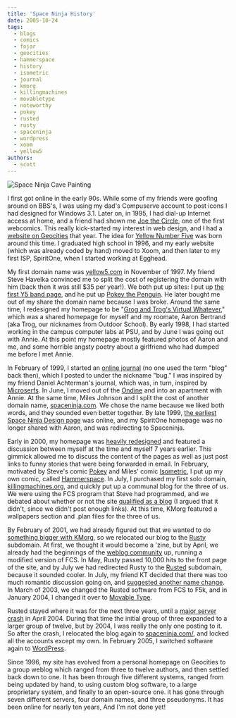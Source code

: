 ```yaml
---
title: 'Space Ninja History'
date: 2005-10-24
tags:
  - blogs
  - comics
  - fojar
  - geocities
  - hammerspace
  - history
  - isometric
  - journal
  - kmorg
  - killingmachines
  - movabletype
  - noteworthy
  - pokey
  - rusted
  - rusty
  - spaceninja
  - wordpress
  - xoom
  - yellow5
authors:
  - scott
---
```


![Space Ninja Cave Painting](/images/cavepainting.jpg)

I first got online in the early 90s. While some of my friends were goofing around on BBS's, I was using my dad's Compuserve account to post icons I had designed for Windows 3.1. Later on, in 1995, I had dial-up Internet access at home, and a friend had shown me [Joe the Circle](http://joe-the-circle.com/), one of the first webcomics. This really kick-started my interest in web design, and I had a [website on Geocities](http://spaceninja.local/site-archives/personal/v1/) that year. The idea for [Yellow Number Five](http://spaceninja.local/site-archives/yellow5/v2/) was born around this time. I graduated high school in 1996, and my early website (which was already coded by hand) moved to Xoom, and then later to my first ISP, SpiritOne, when I started working at Egghead.

My first domain name was [yellow5.com](http://yellow5.com/) in November of 1997. My friend Steve Havelka convinced me to split the cost of registering the domain with him (back then it was still $35 per year!). We both put up sites: I put up [the first Y5 band page](http://spaceninja.local/site-archives/yellow5/v2/), and he put up [Pokey the Penguin](http://yellow5.com/pokey/). He later bought me out of my share the domain name because I was broke. Around the same time, I redesigned my homepage to be "[Grog and Trog's Virtual Whatever](http://spaceninja.local/site-archives/personal/v2/)," which was a shared homepage for myself and my roomate, Aaron Bertrand (aka Trog, our nicknames from Outdoor School). By early 1998, I had started working in the campus computer labs at PSU, and by June I was going out with Annie. At this point my homepage mostly featured photos of Aaron and me, and some horrible angsty poetry about a girlfriend who had dumped me before I met Annie.

In February of 1999, I started an [online journal](http://spaceninja.local/site-archives/blog/v1/) (no one used the term "blog" back then), which I posted to under the nickname "bug." I was inspired by my friend Daniel Achterman's journal, which was, in turn, inspired by [Microserfs](http://www.amazon.com/exec/obidos/tg/detail/-/0060987049/qid=1130173540/sr=8-1/ref=pd_bbs_1/104-8873113-6003117?v=glance&s=books&n=507846). In June, I moved out of the [Ondine](http://spaceninja.local/ondine-hall-makes-the-news/) and into an apartment with Annie. At the same time, Miles Johnson and I split the cost of another domain name, [spaceninja.com](http://spaceninja.local/site-archives/spaceninja/v1/). We chose the name because we liked both words, and they sounded even better together. By late 1999, [the earliest Space Ninja Design page](http://spaceninja.local/site-archives/spaceninja/v2/) was online, and my SpiritOne homepage was no longer shared with Aaron, and was redirecting to Spaceninja.

Early in 2000, my homepage was [heavily redesigned](http://spaceninja.local/site-archives/personal/v3/) and featured a discussion between myself at the time and myself 7 years earlier. This gimmick allowed me to discuss the content of the pages as well as just post links to funny stories that were being forwarded in email. In February, motivated by Steve's comic [Pokey](http://yellow5.com/pokey/) and Miles' comic [Isometric](http://isometric.sixsided.org/), I put up my own comic, called [Hammerspace](http://hammer.spaceninja.com/). In July, I purchased my first solo domain, [killingmachines.org](http://spaceninja.local/site-archives/blog/v2/), and quickly put up a communal blog for the three of us. We were using the FCS program that Steve had programmed, and we debated about whether or not the site [qualified as a blog](http://spaceninja.local/2000/07/is-this-a-weblog/) (I argued that it didn't, since we didn't post enough links). At this time, KMorg featured a wallpapers section and .plan files for the three of us.

By February of 2001, we had already figured out that we wanted to do [something bigger with KMorg](http://spaceninja.local/site-archives/kmorg/v1/), so we relocated our blog to the [Rusty](http://spaceninja.local/site-archives/blog/v3/) subdomain. At first, we thought it would become a 'zine, but by April, we already had the beginnings of the [weblog community](http://spaceninja.local/site-archives/kmorg/v2/) up, running a modified version of FCS. In May, Rusty passed 10,000 hits to the front page of the site, and by July we had redirected Rusty to the [Rusted](http://spaceninja.local/site-archives/blog/v4/) subdomain, because it sounded cooler. In July, my friend KT decided that there was too much romantic discussion going on, and [suggested another name change](http://spaceninja.local/2001/07/sappy-lovesick-annoying-machines/). In March of 2003, we changed the Rusted software from FCS to F5k, and in January 2004, I changed it over to [Movable Type](http://movabletype.org/).

Rusted stayed where it was for the next three years, until a [major server crash](http://spaceninja.local/2004/04/the-damn-server/) in April 2004. During that time the initial group of three expanded to a larger group of twelve, but by 2004, I was really the only one posting to it. So after the crash, I relocated the blog again to [spaceninja.com/](http://spaceninja.local/site-archives/blog/v5/), and locked all the accounts except my own. In February 2005, I switched software again to [WordPress](http://wordpress.org/).

Since 1996, my site has evolved from a personal homepage on Geocities to a group weblog which ranged from three to twelve authors, and then settled back down to one. It has been through five different systems, ranged from being updated by hand, to using custom blog software, to a large proprietary system, and finally to an open-source one. it has gone through seven different servers, four domain names, and three pseudonyms. It has been online for nearly ten years, And I'm not done yet!

